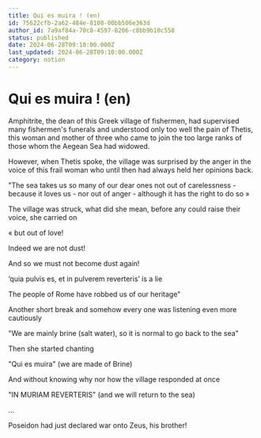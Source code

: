 ```yaml
---
title: Qui es muira ! (en)
id: 75622cfb-2a62-484e-8108-00bb506e363d
author_id: 7a9af84a-70c8-4597-8206-c8bb9b10c558
status: published
date: 2024-06-28T09:10:00.000Z
last_updated: 2024-06-28T09:10:00.000Z
category: notion
---
```


# Qui es muira ! (en)


Amphitrite, the dean of this Greek village of fishermen, had supervised many fishermen's funerals and understood only too well the pain of Thetis, this woman and mother of three who came to join the too large ranks of those whom the Aegean Sea had widowed.

However, when Thetis spoke, the village was surprised by the anger in the voice of this frail woman who until then had always held her opinions back.

"The sea takes us so many of our dear ones not out of carelessness - because it loves us - nor out of anger - although it has the right to do so »

The village was struck, what did she mean, before any could raise their voice, she carried on

« but out of love! 

Indeed we are not dust! 

And so we must not become dust again!

‘quia pulvis es, et in pulverem reverteris’ is a lie

 The people of Rome have robbed us of our heritage"

Another short break and somehow every one was listening even more cautiously 



"We are mainly brine (salt water), so it is normal to go back to the sea"

Then she started chanting

"Qui es muira" (we are made of Brine)

And without knowing why nor how the village responded at once

"IN MURIAM REVERTERIS" (and we will return to the sea)

…

Poseidon had just declared war onto Zeus, his brother!
